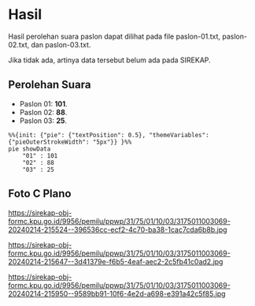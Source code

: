 # Hasil

Hasil perolehan suara paslon dapat dilihat pada file paslon-01.txt, paslon-02.txt, dan paslon-03.txt.

Jika tidak ada, artinya data tersebut belum ada pada SIREKAP.

## Perolehan Suara

 * Paslon 01: **101**.
 * Paslon 02: **88**.
 * Paslon 03: **25**.

```mermaid
%%{init: {"pie": {"textPosition": 0.5}, "themeVariables": {"pieOuterStrokeWidth": "5px"}} }%%
pie showData
    "01" : 101
    "02" : 88
    "03" : 25
```
## Foto C Plano

https://sirekap-obj-formc.kpu.go.id/9956/pemilu/ppwp/31/75/01/10/03/3175011003069-20240214-215524--396536cc-ecf2-4c70-ba38-1cac7cda6b8b.jpg

https://sirekap-obj-formc.kpu.go.id/9956/pemilu/ppwp/31/75/01/10/03/3175011003069-20240214-215647--3d41379e-f6b5-4eaf-aec2-2c5fb41c0ad2.jpg

https://sirekap-obj-formc.kpu.go.id/9956/pemilu/ppwp/31/75/01/10/03/3175011003069-20240214-215950--9589bb91-10f6-4e2d-a698-e391a42c5f85.jpg
